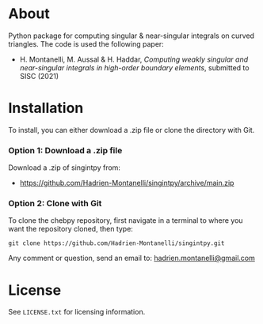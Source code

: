 # About
Python package for computing singular &amp; near-singular integrals on curved triangles. The code is used the following paper:
- H. Montanelli, M. Aussal &amp; H. Haddar, <i>Computing weakly singular and near-singular integrals in high-order boundary elements</i>, submitted to SISC (2021)

# Installation

To install, you can either download a .zip file or clone the directory with Git.

### Option 1: Download a .zip file

Download a .zip of singintpy from:

- https://github.com/Hadrien-Montanelli/singintpy/archive/main.zip

### Option 2: Clone with Git

To clone the chebpy repository, first navigate in a terminal to where you want the repository cloned, then type:
```
git clone https://github.com/Hadrien-Montanelli/singintpy.git
```

Any comment or question, send an email to: hadrien.montanelli@gmail.com

# License
See `LICENSE.txt` for licensing information.
